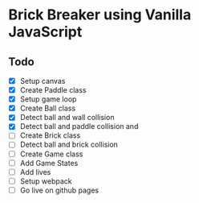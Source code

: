 # Brick Breaker using Vanilla JavaScript

## Todo

- [x] Setup canvas
- [x] Create Paddle class
- [x] Setup game loop
- [x] Create Ball class
- [x] Detect ball and wall collision 
- [x] Detect ball and paddle collision and
- [ ] Create Brick class
- [ ] Detect ball and brick collision
- [ ] Create Game class
- [ ] Add Game States
- [ ] Add lives
- [ ] Setup webpack
- [ ] Go live on github pages